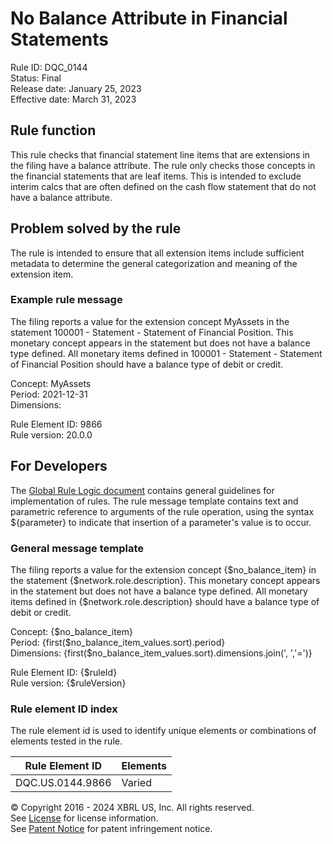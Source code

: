 # No Balance Attribute in Financial Statements  
Rule ID: DQC_0144  
Status: Final  
Release date: January 25, 2023  
Effective date: March 31, 2023  
  
## Rule function
This rule checks that financial statement line items that are extensions in the filing have a balance attribute. The rule only checks those concepts in the financial statements that are leaf items.  This is intended to exclude interim calcs that are often defined on the cash flow statement that do not have a balance attribute.

## Problem solved by the rule  
The rule is intended to ensure that all extension items include sufficient metadata to  determine the general categorization and meaning of the extension item. 

### Example rule message
The filing reports a value for the extension concept MyAssets in the statement 100001 - Statement - Statement of Financial Position.  This monetary concept appears in the statement but does not have a balance type defined.  All monetary items defined in 100001 - Statement - Statement of Financial Position should have a balance type of debit or credit.

Concept: MyAssets  
Period: 2021-12-31  
Dimensions:   
  
Rule Element ID: 9866  
Rule version: 20.0.0 

## For Developers  
The [Global Rule Logic document](https://github.com/DataQualityCommittee/dqc_us_rules/blob/master/docs/GlobalRuleLogic.md) contains general guidelines for implementation of rules. The rule message template contains text and parametric reference to arguments of the rule operation, using the syntax ${parameter} to indicate that insertion of a parameter's value is to occur.  
  
### General message template 
The filing reports a value for the extension concept {$no_balance_item} in the statement {$network.role.description}.  This monetary concept appears in the statement but does not have a balance type defined.  All monetary items defined in {$network.role.description} should have a balance type of debit or credit.

Concept: {$no_balance_item}  
Period: {first($no_balance_item_values.sort).period}  
Dimensions: {first($no_balance_item_values.sort).dimensions.join(', ','=')}  

Rule Element ID: {$ruleId}  
Rule version: {$ruleVersion}  

### Rule element ID index  
The rule element id is used to identify unique elements or combinations of elements tested in the rule.

|Rule Element ID|Elements|
|--- |--- |
|DQC.US.0144.9866|Varied|

© Copyright 2016 - 2024 XBRL US, Inc. All rights reserved.   
See [License](https://xbrl.us/dqc-license) for license information.  
See [Patent Notice](https://xbrl.us/dqc-patent) for patent infringement notice.  
